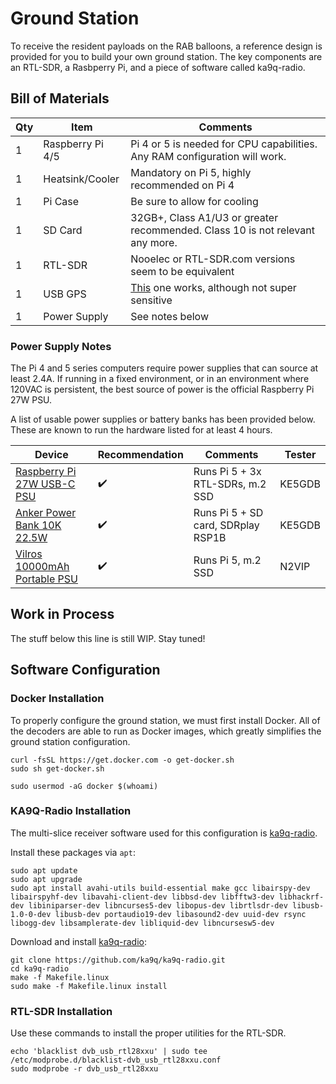 # Ground Station

To receive the resident payloads on the RAB balloons, a reference design is provided for you to build your own ground station. The key components are an RTL-SDR, a Rasbperry Pi, and a piece of software called ka9q-radio.

## Bill of Materials

|Qty|Item|Comments|
|-|-|-|
|1|Raspberry Pi 4/5|Pi 4 or 5 is needed for CPU capabilities. Any RAM configuration will work.
|1|Heatsink/Cooler|Mandatory on Pi 5, highly recommended on Pi 4|
|1|Pi Case|Be sure to allow for cooling|
|1|SD Card|32GB+, Class A1/U3 or greater recommended. Class 10 is not relevant any more.|
|1|RTL-SDR|Nooelec or RTL-SDR.com versions seem to be equivalent|
|1|USB GPS|[This](https://www.amazon.com/gp/product/B01MTU9KTF) one works, although not super sensitive|
|1|Power Supply|See notes below|

### Power Supply Notes

The Pi 4 and 5 series computers require power supplies that can source at least 2.4A. If running in a fixed environment, or in an environment where 120VAC is persistent, the best source of power is the official Raspberry Pi 27W PSU. 

A list of usable power supplies or battery banks has been provided below. These are known to run the hardware listed for at least 4 hours.

|Device|Recommendation|Comments|Tester|
|-|-|-|-|
|[Raspberry Pi 27W USB-C PSU](https://www.microcenter.com/product/671926/raspberry-pi-27w-usb-c-psu-white)|:heavy_check_mark:|Runs Pi 5 + 3x RTL-SDRs, m.2 SSD|KE5GDB|
|[Anker Power Bank 10K 22.5W](https://www.microcenter.com/product/686695/anker-10k-225w-power-bank)|:heavy_check_mark:|Runs Pi 5 + SD card, SDRplay RSP1B|KE5GDB|
|[Vilros 10000mAh Portable PSU](https://vilros.com/products/10-000mah-portable-power-supply-for-raspberry-pi)|:heavy_check_mark:|Runs Pi 5, m.2 SSD|N2VIP|


## Work in Process 

The stuff below this line is still WIP. Stay tuned!

## Software Configuration

### Docker Installation

To properly configure the ground station, we must first install Docker. All of the decoders are able to run as Docker images, which greatly simplifies the ground station configuration. 

```console
curl -fsSL https://get.docker.com -o get-docker.sh
sudo sh get-docker.sh

sudo usermod -aG docker $(whoami)
```

### KA9Q-Radio Installation

The multi-slice receiver software used for this configuration is [ka9q-radio](https://github.com/ka9q/ka9q-radio/blob/main/docs/INSTALL.md).

Install these packages via `apt`:

```console
sudo apt update
sudo apt upgrade
sudo apt install avahi-utils build-essential make gcc libairspy-dev libairspyhf-dev libavahi-client-dev libbsd-dev libfftw3-dev libhackrf-dev libiniparser-dev libncurses5-dev libopus-dev librtlsdr-dev libusb-1.0-0-dev libusb-dev portaudio19-dev libasound2-dev uuid-dev rsync libogg-dev libsamplerate-dev libliquid-dev libncursesw5-dev
```

Download and install [ka9q-radio](https://github.com/ka9q/ka9q-radio/blob/main/docs/INSTALL.md):

```console
git clone https://github.com/ka9q/ka9q-radio.git
cd ka9q-radio
make -f Makefile.linux
sudo make -f Makefile.linux install
```

### RTL-SDR Installation

Use these commands to install the proper utilities for the RTL-SDR.

```console
echo 'blacklist dvb_usb_rtl28xxu' | sudo tee /etc/modprobe.d/blacklist-dvb_usb_rtl28xxu.conf
sudo modprobe -r dvb_usb_rtl28xxu
```

